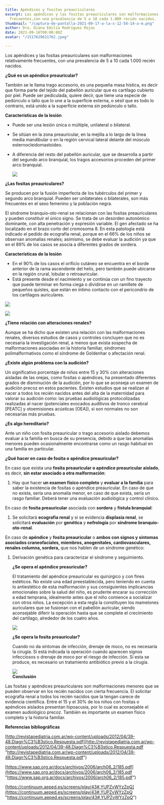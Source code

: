 ```yaml
---
title: Apéndices y fositas preauriculares
excerpt: Los apéndices y las fositas preauriculares son malformaciones relativamente
  frecuentes,con una prevalencia de 5 a 10 cada 1.000 recién nacidos.
thumbnail: "/captura-de-pantalla-2021-09-17-a-la-s-12-58-14-a-m.png"
author: Dra. Diana Emilia Rodríguez Rojas
date: 2021-09-16T00:00:00Z
avatar: "/1517629621762.jpeg"

---
```

Los apéndices y las fositas preauriculares son malformaciones relativamente frecuentes, con una prevalencia de 5 a 10 cada 1.000 recién nacidos.

**¿Qué es un apéndice preauricular?**

También se le llama trago accesorio, es una pequeña masa hística, es decir que forma parte del tejido del pabellón auricular que es cartílago cubierto por piel. Puede ser pediculada, quiere decir, que tiene una especie de pedúnculo o tallo que lo une a la superficie externa, o sésil que es todo lo contrario, está unido a la superficie externa sin pedúnculo o tallo.

**Características de la lesión**

* Puede ser una lesión única o múltiple, unilateral o bilateral.
* Se sitúan en la zona preauricular, en la mejilla a lo largo de la línea media mandibular o en la región cervical lateral delante del músculo esternocleidomastoideo.
* A diferencia del resto del pabellón auricular, que se desarrolla a partir del segundo arco branquial, los tragos accesorios proceden del primer arco branquial.

  ![](/neoplasias-benignas-del-oido-exterior-en-una-adolescente-apendice-de-congenita-deformidad-189231320.jpeg)

**¿Las fositas preauriculares?**

Se producen por la fusión imperfecta de los tubérculos del primer y segundo arco branquial. Pueden ser unilaterales o bilaterales, son más frecuentes en el sexo femenino y la población negra.

El síndrome branquio-oto-renal se relacionan con las fositas preauriculares y pueden constituir el único signo. Se trata de un desorden autonómico dominante, con alta penetración y expresión variable. El gen afectado se ha localizado en el brazo corto del cromosoma 8. En esta patología está indicado el pedido de ecografía renal, porque en el 66% de los niños se observan anomalías renales; asimismo, se debe evaluar la audición ya que en el 89% de los casos se asocia a diferentes grados de sordera.

**Características de la lesión**

* En el 90% de los casos el orificio cutáneo se encuentra en el borde anterior de la rama ascendente del helix, pero también puede ubicarse en la región crural, lobular o retroauricular.
* Está presente desde el nacimiento y se continúa con un fino trayecto que puede terminar en forma ciega o dividirse en un ramillete de pequeños quistes, que están en íntimo contacto con el pericondrio de los cartílagos auriculares.

![](/captura-de-pantalla-2021-09-17-a-la-s-1-46-05-a-m.png)

![](/_102002577_orejaconflecha.jpeg)

**¿Tiene relación con alteraciones renales?**

Aunque se ha dicho que existen una relación con las malformaciones renales, diversos estudios de casos y controles concluyen que no es necesaria la investigación renal, a menos que exista sospecha de malformaciones asociadas en la historia familiar, síndromes polimalformativos como el síndrome de Goldenhar o afectación renal.

**¿Existe algún problema con la audición?**

Un significativo porcentaje de niños entre 15 y 30% con alteraciones aisladas de las orejas, como fositas o apéndices, ha presentado diferentes grados de disminución de la audición, por lo que se aconseja un examen de audición precoz en estos pacientes. Existen estudios que se realizan al nacer a todos los recién nacidos antes del alta de la maternidad para valorar su audición como: las pruebas audiológicas protocolizadas realizadas al nacer (potenciales evocados auditivos de tronco cerebral \[PEATC\] y otoemisiones acústicas \[OEA\]), si son normales no son necesarias más pruebas.

**¿Es algo hereditario?**

Ante un niño con fosita preauricular o trago accesorio aislado debemos evaluar a la familia en busca de su presencia, debido a que las anomalías menores pueden ocasionalmente encontrarse como un rasgo habitual en una familia en particular.

**¿Qué hacer en caso de fosita o apéndice preauricular?**

En caso que exista una **fosita preauricular o apéndice preauricular aislado**, es decir, **sin estar asociado a otra malformación**:

1. Hay que hacer **un examen físico completo** y **evaluar a la familia** para saber la existencia de fositas o apéndice preauricular. En caso de que no exista, sería una anomalía menor, en caso de que exista, sería un rasgo familiar. Deberá tener una evaluación audiológica y control clínico.

En caso de **fosita preauricular** asociada con **sordera** y **fístula branquial**:

1. Se solicitará **ecografía renal** y si se evidencia **displasia renal**, se solicitará **evaluación** por **genética** y **nefrología** por **síndrome branquio-oto-renal**.

En caso de **apéndice** y **fosita preauricular** o **ambos con signos y síntomas asociados craneofaciales, miembros, anogenitales, cardiovasculares, renales columna, sordera,** que nos hablen de un síndrome genético:

1. Derivación genética para caracterizar el síndrome y seguimiento.

   **¿Se opera el apéndice preauricular?**

   El tratamiento del apéndice preauricular es quirúrgico y con fines estéticos. No existe una edad preestablecida, pero teniendo en cuenta lo antiestético de esta malformación y sus consiguientes implicancias emocionales sobre la salud del niño, es prudente encarar su corrección a edad temprana, idealmente antes que el niño comience a socializar con otros niños. La excepción a esta regla la constituyen los mamelones auriculares que se fusionan con el pabellón auricular, siendo aconsejable diferir la operación hasta que se complete el crecimiento del cartílago, alrededor de los cuatro años.

   ![](/captura-de-pantalla-2021-09-17-a-la-s-1-50-31-a-m.png)

   **¿Se opera la fosita preauricular?**

   Cuando no da síntomas de infección, drenaje de moco, no es necesaria la cirugía. Sí está indicada la operación cuando aparecen signos infecciosos o drenaje de moco por el riesgo de infección. Si esta se produce, es necesario un tratamiento antibiótico previo a la cirugía.

   ![](/captura-de-pantalla-2021-09-17-a-la-s-1-54-16-a-m.png)  
   **Conclusión**

Las fositas y apéndices preauriculares son malformaciones menores que se pueden observar en los recién nacidos con cierta frecuencia. El solicitar ecografía renal a todos los recién nacidos que la tengan carece de evidencia científica. Entre el 15 y el 30% de los niños con fositas o apéndices aislados presentan hipoacusia, por lo cual es aconsejable el examen audiológico precoz. También es importante un examen físico completo y la historia familiar.

**Referencias bibliográficas**

[http://revistapediatria.com.ar/wp-content/uploads/2012/04/39-48.Diagn%C3%B3stico.Respuesta.pdf](http://revistapediatria.com.ar/wp-content/uploads/2012/04/39-48.Diagn%C3%B3stico.Respuesta.pdf "http://revistapediatria.com.ar/wp-content/uploads/2012/04/39-48.Diagn%C3%B3stico.Respuesta.pdf")

[https://www.sap.org.ar/docs/archivos/2006/arch06_2/185.pdf](https://www.sap.org.ar/docs/archivos/2006/arch06_2/185.pdf "https://www.sap.org.ar/docs/archivos/2006/arch06_2/185.pdf")

[https://continuum.aeped.es/screens/play/43#.YUPZvWYzZpQ](https://continuum.aeped.es/screens/play/43#.YUPZvWYzZpQ "https://continuum.aeped.es/screens/play/43#.YUPZvWYzZpQ")